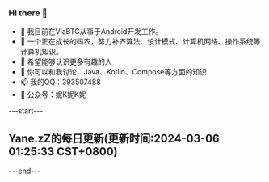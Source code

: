 ### Hi there 👋

- 🔭 我目前在ViaBTC从事于Android开发工作。
- 🌱 一个正在成长的码农，努力补齐算法、设计模式、计算机网络、操作系统等计算机知识。
- 🤔 希望能够认识更多有趣的人
- 💬 你可以和我讨论：Java、Kotlin、Compose等方面的知识
- 📫 我的QQ：393507488
- 🌲 公众号：妮K妮K妮



---start---

## Yane.zZ的每日更新(更新时间:2024-03-06 01:25:33 CST+0800)
---end---

